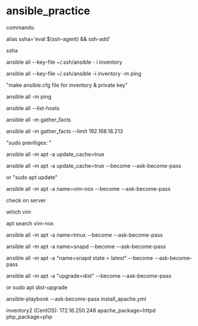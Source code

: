 # ansible_practice

commands:

alias ssha='eval $(ssh-agent) && ssh-add'

ssha


ansible all --key-file ~/.ssh/ansible - i inventory

ansible all --key-file ~/.ssh/ansible -i inventory -m ping



"make ansible.cfg file for inventory & private key"

ansible all -m ping

ansible all --list-hosts

ansible all -m gather_facts

ansible all -m gather_facts --limit 192.168.18.213




"sudo previliges: "

ansible all -m apt -a update_cache=true

ansible all -m apt -a update_cache=true --become --ask-become-pass

or "sudo apt update"


ansible all -m apt -a name=vim-nox --become --ask-become-pass

check on server

which vim

apt search vim-nox


ansible all -m apt -a name=tmux --become --ask-become-pass

ansible all -m apt -a name=snapd --become --ask-become-pass

ansible all -m apt -a "name=snapd state = latest" --become --ask-become-pass

ansible all -m apt -a "upgrade=dist" --become --ask-become-pass

or sudo apt dist-upgrade



ansible-playbook --ask-become-pass install_apache.yml

inventory2 (CentOS):
172.16.250.248 apache_package=httpd php_package=php
